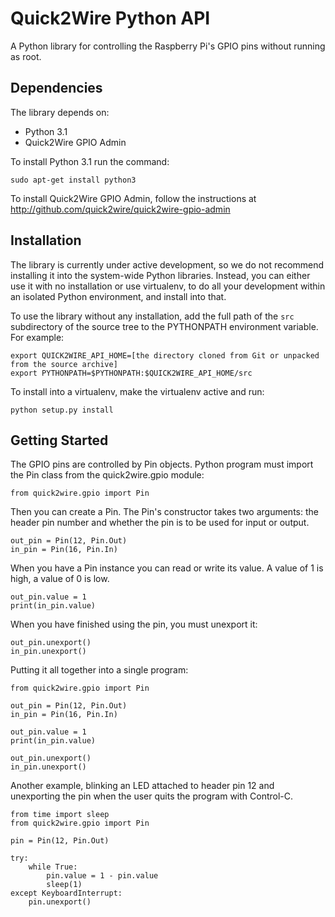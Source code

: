 Quick2Wire Python API
=====================

A Python library for controlling the Raspberry Pi's GPIO pins without
running as root.

Dependencies
------------

The library depends on:

* Python 3.1
* Quick2Wire GPIO Admin

To install Python 3.1 run the command:

    sudo apt-get install python3

To install Quick2Wire GPIO Admin, follow the instructions at
http://github.com/quick2wire/quick2wire-gpio-admin


Installation
------------

The library is currently under active development, so we do not
recommend installing it into the system-wide Python
libraries. Instead, you can either use it with no installation or use
virtualenv, to do all your development within an isolated Python
environment, and install into that.

To use the library without any installation, add the full path of the
`src` subdirectory of the source tree to the PYTHONPATH environment
variable.  For example:

    export QUICK2WIRE_API_HOME=[the directory cloned from Git or unpacked from the source archive]
    export PYTHONPATH=$PYTHONPATH:$QUICK2WIRE_API_HOME/src

To install into a virtualenv, make the virtualenv active and run:

    python setup.py install



Getting Started
---------------

The GPIO pins are controlled by Pin objects. Python program must
import the Pin class from the quick2wire.gpio module:

    from quick2wire.gpio import Pin

Then you can create a Pin. The Pin's constructor takes two arguments:
the header pin number and whether the pin is to be used for input or
output.

    out_pin = Pin(12, Pin.Out)
    in_pin = Pin(16, Pin.In)

When you have a Pin instance you can read or write its value.  A value
of 1 is high, a value of 0 is low.
   
    out_pin.value = 1
    print(in_pin.value)

When you have finished using the pin, you must unexport it:

    out_pin.unexport()
    in_pin.unexport()

Putting it all together into a single program:

    from quick2wire.gpio import Pin
    
    out_pin = Pin(12, Pin.Out)
    in_pin = Pin(16, Pin.In)
    
    out_pin.value = 1
    print(in_pin.value)
    
    out_pin.unexport()
    in_pin.unexport()


Another example, blinking an LED attached to header pin 12 and
unexporting the pin when the user quits the program with Control-C.

    from time import sleep
    from quick2wire.gpio import Pin
    
    pin = Pin(12, Pin.Out)
    
    try:
        while True:
            pin.value = 1 - pin.value
            sleep(1)
    except KeyboardInterrupt:
        pin.unexport()
